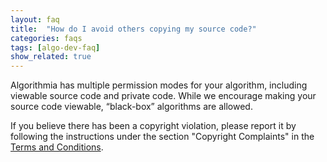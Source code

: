 ```yaml
---
layout: faq
title:  "How do I avoid others copying my source code?"
categories: faqs
tags: [algo-dev-faq]
show_related: true
---
```


Algorithmia has multiple permission modes for your algorithm, including viewable source code and private code. While we encourage making your source code viewable, “black-box” algorithms are allowed.

If you believe there has been a copyright violation, please report it by following the instructions under the section "Copyright Complaints" in the [Terms and Conditions](/terms).
